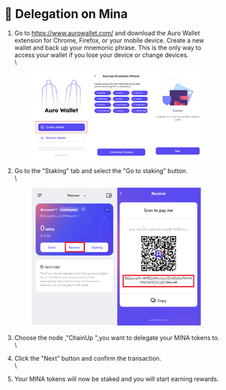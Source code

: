 # 📱 Delegation on Mina



1.  Go to https://www.aurowallet.com/ and download the Auro Wallet extension for Chrome, Firefox, or your mobile device. Create a new wallet and back up your mnemonic phrase. This is the only way to access your wallet if you lose your device or change devices.\
    \


    <figure><img src="../.gitbook/assets/image (2).png" alt=""><figcaption></figcaption></figure>
2.  Go to the "Staking" tab and select the "Go to staking" button.\
    \


    <figure><img src="../.gitbook/assets/image (5).png" alt=""><figcaption></figcaption></figure>
3. Choose the node ,"ChainUp ",you want to delegate your MINA tokens to.  \
   \

4. Click the "Next" button and confirm the transaction.\
   \

5. Your MINA tokens will now be staked and you will start earning rewards.


